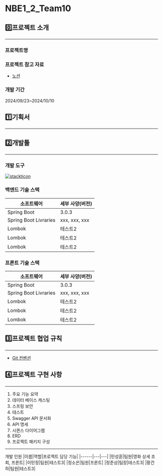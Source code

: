 # NBE1_2_Team10

## 0️⃣프로젝트 소개
---
### 프로젝트명

### 프로젝트 참고 자료
* [노션](https://www.notion.so/10-73b6a79c52864a1180dd000f85fafa0d)

### 개발 기간
2024/09/23~2024/10/10

## 1️⃣기획서
---


## 2️⃣개발툴
---
### 개발 도구

[![stackticon](https://firebasestorage.googleapis.com/v0/b/stackticon-81399.appspot.com/o/images%2F1728373788406?alt=media&token=dcba5c43-0320-43aa-849e-d6760c7ba7c4)](https://github.com/msdio/stackticon)

### 백엔드 기술 스택
|소프트웨어|세부 사양(버전)|
|------|---|
|Spring Boot|3.0.3|
|Spring Boot Livraries|xxx, xxx, xxx|
|Lombok|테스트2|
|Lombok|테스트2|
|Lombok|테스트2|

### 프론트 기술 스택
|소프트웨어|세부 사양(버전)|
|------|---|
|Spring Boot|3.0.3|
|Spring Boot Livraries|xxx, xxx, xxx|
|Lombok|테스트2|
|Lombok|테스트2|
|Lombok|테스트2|


## 3️⃣프로젝트 협업 규칙
---
* [Git 컨벤션](https://github.com/prgrms-be-devcourse/NBE1_2_Team10/blob/main/git%20convention/README.md)


## 4️⃣프로젝트 구현 사항
---

1. 주요 기능 요약
2. 데이터 베이스 캐스팅
3. 스프링 보안
4. 테스트
5. Swagger API 문서화
6. API 명세
7. 시퀸스 다이어그램
8. ERD
9. 프로젝트 패키지 구성
---
개발 인원
|이름|역할|프로젝트 담당 기능|
|------|---|---|
|민성훈|팀원|영화 상세 조회, 프론트|
|이민정|팀원|테스트3|
|정소은|팀원|프론트|
|정준상|팀장|테스트3|
|황건하|팀원|테스트3|
